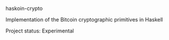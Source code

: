 haskoin-crypto

Implementation of the Bitcoin cryptographic primitives in Haskell

Project status: Experimental
